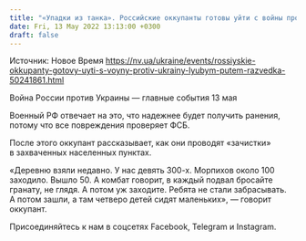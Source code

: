 ```yaml
---
title: "«Упадки из танка». Российские оккупанты готовы уйти с войны против Украины любым путем — перехват разведки"
date: Fri, 13 May 2022 13:13:00 +0300
draft: false
---
```

Источник: Новое Время https://nv.ua/ukraine/events/rossiyskie-okkupanty-gotovy-uyti-s-voyny-protiv-ukrainy-lyubym-putem-razvedka-50241861.html


Война России против Украины — главные события 13 мая

Военный РФ отвечает на это, что надежнее будет получить ранения, потому что все повреждения проверяет ФСБ.

После этого оккупант рассказывает, как они проводят «зачистки» в захваченных населенных пунктах.

«Деревню взяли недавно. У нас девять 300-х. Морпихов около 100 заходило. Вышло 50. А комбат говорит, в каждый подвал бросайте гранату, не глядя. А потом уж заходите. Ребята не стали забрасывать. А потом зашли, а там четверо детей сидят маленьких», — говорит оккупант.

Присоединяйтесь к нам в соцсетях Facebook, Telegram и Instagram.
